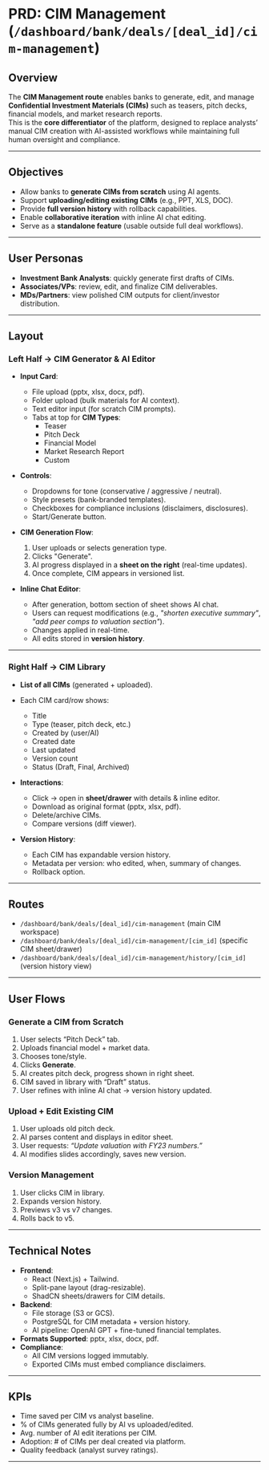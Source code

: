 # PRD: CIM Management (`/dashboard/bank/deals/[deal_id]/cim-management`)

## Overview

The **CIM Management route** enables banks to generate, edit, and manage **Confidential Investment Materials (CIMs)** such as teasers, pitch decks, financial models, and market research reports.  
This is the **core differentiator** of the platform, designed to replace analysts’ manual CIM creation with AI-assisted workflows while maintaining full human oversight and compliance.

---

## Objectives

- Allow banks to **generate CIMs from scratch** using AI agents.
- Support **uploading/editing existing CIMs** (e.g., PPT, XLS, DOC).
- Provide **full version history** with rollback capabilities.
- Enable **collaborative iteration** with inline AI chat editing.
- Serve as a **standalone feature** (usable outside full deal workflows).

---

## User Personas

- **Investment Bank Analysts**: quickly generate first drafts of CIMs.
- **Associates/VPs**: review, edit, and finalize CIM deliverables.
- **MDs/Partners**: view polished CIM outputs for client/investor distribution.

---

## Layout

### Left Half → CIM Generator & AI Editor

- **Input Card**:
  - File upload (pptx, xlsx, docx, pdf).
  - Folder upload (bulk materials for AI context).
  - Text editor input (for scratch CIM prompts).
  - Tabs at top for **CIM Types**:
    - Teaser
    - Pitch Deck
    - Financial Model
    - Market Research Report
    - Custom
- **Controls**:

  - Dropdowns for tone (conservative / aggressive / neutral).
  - Style presets (bank-branded templates).
  - Checkboxes for compliance inclusions (disclaimers, disclosures).
  - Start/Generate button.

- **CIM Generation Flow**:

  1. User uploads or selects generation type.
  2. Clicks "Generate".
  3. AI progress displayed in a **sheet on the right** (real-time updates).
  4. Once complete, CIM appears in versioned list.

- **Inline Chat Editor**:
  - After generation, bottom section of sheet shows AI chat.
  - Users can request modifications (e.g., _"shorten executive summary"_, _"add peer comps to valuation section"_).
  - Changes applied in real-time.
  - All edits stored in **version history**.

---

### Right Half → CIM Library

- **List of all CIMs** (generated + uploaded).
- Each CIM card/row shows:

  - Title
  - Type (teaser, pitch deck, etc.)
  - Created by (user/AI)
  - Created date
  - Last updated
  - Version count
  - Status (Draft, Final, Archived)

- **Interactions**:

  - Click → open in **sheet/drawer** with details & inline editor.
  - Download as original format (pptx, xlsx, pdf).
  - Delete/archive CIMs.
  - Compare versions (diff viewer).

- **Version History**:
  - Each CIM has expandable version history.
  - Metadata per version: who edited, when, summary of changes.
  - Rollback option.

---

## Routes

- `/dashboard/bank/deals/[deal_id]/cim-management` (main CIM workspace)
- `/dashboard/bank/deals/[deal_id]/cim-management/[cim_id]` (specific CIM sheet/drawer)
- `/dashboard/bank/deals/[deal_id]/cim-management/history/[cim_id]` (version history view)

---

## User Flows

### Generate a CIM from Scratch

1. User selects “Pitch Deck” tab.
2. Uploads financial model + market data.
3. Chooses tone/style.
4. Clicks **Generate**.
5. AI creates pitch deck, progress shown in right sheet.
6. CIM saved in library with “Draft” status.
7. User refines with inline AI chat → version history updated.

### Upload + Edit Existing CIM

1. User uploads old pitch deck.
2. AI parses content and displays in editor sheet.
3. User requests: _“Update valuation with FY23 numbers.”_
4. AI modifies slides accordingly, saves new version.

### Version Management

1. User clicks CIM in library.
2. Expands version history.
3. Previews v3 vs v7 changes.
4. Rolls back to v5.

---

## Technical Notes

- **Frontend**:
  - React (Next.js) + Tailwind.
  - Split-pane layout (drag-resizable).
  - ShadCN sheets/drawers for CIM details.
- **Backend**:
  - File storage (S3 or GCS).
  - PostgreSQL for CIM metadata + version history.
  - AI pipeline: OpenAI GPT + fine-tuned financial templates.
- **Formats Supported**: pptx, xlsx, docx, pdf.
- **Compliance**:
  - All CIM versions logged immutably.
  - Exported CIMs must embed compliance disclaimers.

---

## KPIs

- Time saved per CIM vs analyst baseline.
- % of CIMs generated fully by AI vs uploaded/edited.
- Avg. number of AI edit iterations per CIM.
- Adoption: # of CIMs per deal created via platform.
- Quality feedback (analyst survey ratings).

---
